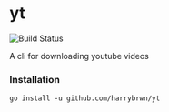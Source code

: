 # yt

![Build Status](https://travis-ci.com/harrybrwn/yt.svg?branch=master)

A cli for downloading youtube videos


### Installation
```
go install -u github.com/harrybrwn/yt
```
